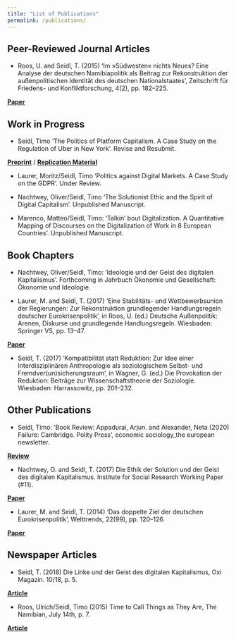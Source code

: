 ```yaml
---
title: "List of Publications"
permalink: /publications/
---
```



## Peer-Reviewed Journal Articles

* Roos, U. and Seidl, T. (2015) ‘Im »Südwesten« nichts Neues? Eine Analyse der deutschen Namibiapolitik als Beitrag zur Rekonstruktion der außenpolitischen Identität des deutschen Nationalstaates’, Zeitschrift für Friedens- und Konfliktforschung, 4(2), pp. 182–225.

[**Paper**](_publications/Roos_Seidl_2015.pdf)

## Work in Progress

* Seidl, Timo ‘The Politics of Platform Capitalism. A Case Study on the Regulation of Uber in New York’. Revise and Resubmit.

[**Preprint**](_publications/Seidl_2020_Politics_of_Platform_Capitalism.pdf) / [**Replication Material**](_publications/Replication_Material_Seidl_Politics_of_Platform_Capitalism.zip)

* Laurer, Moritz/Seidl, Timo ‘Politics against Digital Markets. A Case Study on the GDPR’. Under Review.

* Nachtwey, Oliver/Seidl, Timo ‘The Solutionist Ethic and the Spirit of Digital Capitalism’. Unpublished Manuscript.

* Marenco, Matteo/Seidl, Timo: ‘Talkin’ bout Digitalization. A Quantitative Mapping of Discourses on the Digitalization of Work in 8 European Countries’. Unpublished Manuscript.


## Book Chapters

* Nachtwey, Oliver/Seidl, Timo: ‘Ideologie und der Geist des digitalen Kapitalismus’. Forthcoming in Jahrbuch Ökonomie und Gesellschaft: Ökonomie und Ideologie.

* Laurer, M. and Seidl, T. (2017) ‘Eine Stabilitäts- und Wettbewerbsunion der Regierungen: Zur Rekonstruktion grundlegender Handlungsregeln deutscher Eurokrisenpolitik’, in Roos, U. (ed.) Deutsche Außenpolitik: Arenen, Diskurse und grundlegende Handlungsregeln. Wiesbaden: Springer VS, pp. 13–47.

[**Paper**](_publications/Laurer_Seidl_2017.pdf)

* Seidl, T. (2017) ‘Kompatibilität statt Reduktion: Zur Idee einer Interdisziplinären Anthropologie als soziologischem Selbst- und Fremdver(un)sicherungsraum’, in Wagner, G. (ed.) Die Provokation der Reduktion: Beiträge zur Wissenschaftstheorie der Soziologie. Wiesbaden: Harrassowitz, pp. 201–232.


## Other Publications

* Seidl, Timo: ‘Book Review: Appadurai, Arjun. and Alexander, Neta (2020) Failure: Cambridge. Polity Press’, economic sociology_the european newsletter. 

[**Review**](https://econsoc.mpifg.de/40764/06_BookReviewsEconsoc-NL_21-2_March2020.pdf)

* Nachtwey, O. and Seidl, T. (2017) Die Ethik der Solution und der Geist des digitalen Kapitalismus. Institute for Social Research Working Paper (#11).

[**Paper**](http://www.ifs.uni-frankfurt.de/wp-content/uploads/IfS-WP-11.pdf)

* Laurer, M. and Seidl, T. (2014) ‘Das doppelte Ziel der deutschen Eurokrisenpolitik’, Welttrends, 22(99), pp. 120–126.

[**Paper**](_publications/Laurer_Seidl_2014.pdf)


## Newspaper Articles

* Seidl, T. (2018) Die Linke und der Geist des digitalen Kapitalismus, Oxi Magazin. 10/18, p. 5.

[**Article**](_publications/Seidl_2018.pdf)

* Roos, Ulrich/Seidl, Timo (2015) Time to Call Things as They Are, The Namibian, July 14th, p. 7.

[**Article**](https://www.philso.uni-augsburg.de/de/lehrstuehle/politik/politik1/lehre_und_studium/pdf-Sammlung/Roos_Seidl_Namibian2015.pdf)


